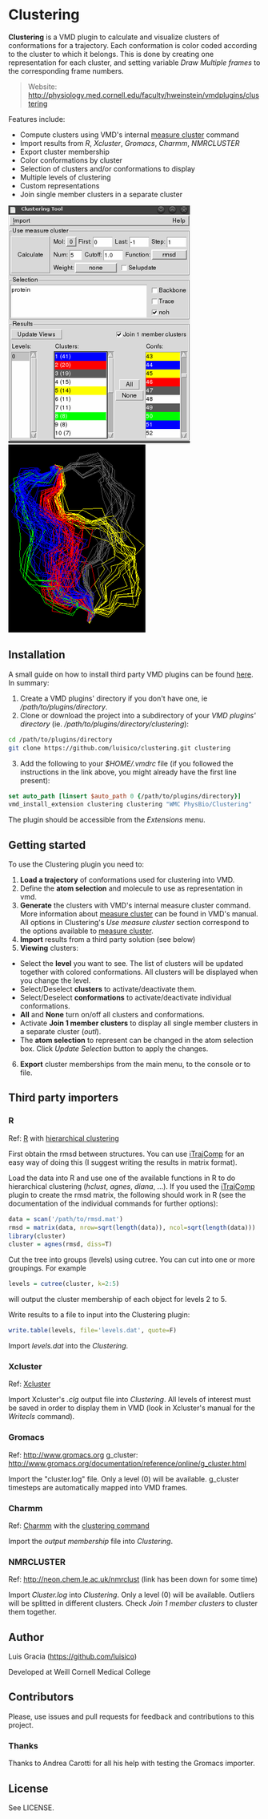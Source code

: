 Clustering
=====

**Clustering** is a VMD plugin to calculate and visualize clusters of conformations for a trajectory. Each conformation is color coded according to the cluster to which it belongs. This is done by creating one representation for each cluster, and setting variable *Draw Multiple frames* to the corresponding frame numbers.

> Website: http://physiology.med.cornell.edu/faculty/hweinstein/vmdplugins/clustering

Features include:

* Compute clusters using VMD's internal [measure cluster](http://www.ks.uiuc.edu/Research/vmd/current/ug/node136.html) command
* Import results from *R*, *Xcluster*, *Gromacs*, *Charmm*, *NMRCLUSTER*
* Export cluster membership
* Color conformations by cluster
* Selection of clusters and/or conformations to display
* Multiple levels of clustering
* Custom representations
* Join single member clusters in a separate cluster

![Clustering Tool interface](clustering1.png?raw=true)
![Clustering Tool example](clustering2.png?raw=true)

## Installation

A small guide on how to install third party VMD plugins can be found [here](http://physiology.med.cornell.edu/faculty/hweinstein/vmdplugins/installation.html). In summary:

1. Create a VMD plugins' directory if you don't have one, ie */path/to/plugins/directory*.
2. Clone or download the project into a subdirectory of your *VMD plugins' directory* (ie. */path/to/plugins/directory/clustering*):
```sh
cd /path/to/plugins/directory
git clone https://github.com/luisico/clustering.git clustering
```

3. Add the following to your *$HOME/.vmdrc* file (if you followed the instructions in the link above, you might already have the first line present):
```tcl
set auto_path [linsert $auto_path 0 {/path/to/plugins/directory}]
vmd_install_extension clustering clustering "WMC PhysBio/Clustering"
```
The plugin should be accessible from the *Extensions* menu.

## Getting started

To use the Clustering plugin you need to:

1. **Load a trajectory** of conformations used for clustering into VMD.
2. Define the **atom selection** and molecule to use as representation in vmd.
3. **Generate** the clusters with VMD's internal measure cluster command. More information about [measure cluster](http://www.ks.uiuc.edu/Research/vmd/current/ug/node136.html) can be found in VMD's manual. All options in Clustering's *Use measure cluster* section correspond to the options available to [measure cluster](http://www.ks.uiuc.edu/Research/vmd/current/ug/node136.html).
4. **Import** results from a third party solution (see below)
5. **Viewing** clusters:
  * Select the **level** you want to see. The list of clusters will be updated together with colored conformations. All clusters will be displayed when you change the level.
  * Select/Deselect **clusters** to activate/deactivate them.
  * Select/Deselect **conformations** to activate/deactivate individual conformations.
  * **All** and **None** turn on/off all clusters and conformations.
  * Activate **Join 1 member clusters** to display all single member clusters in a separate cluster (*outl*).
  * The **atom selection** to represent can be changed in the atom selection box. Click *Update Selection* button to apply the changes.
6. **Export** cluster memberships from the main menu, to the console or to file.

## Third party importers

### R

Ref: [R](http://www.r-project.org) with [hierarchical clustering](http://cran.r-project.org/src/contrib/Descriptions/cluster.html)

First obtain the rmsd between structures. You can use [iTrajComp](http://physiology.med.cornell.edu/faculty/hweinstein/vmdplugins/itrajcomp) for an easy way of doing this (I suggest writing the results in matrix format).

Load the data into R and use one of the available functions in R to do hierarchical clustering (*hclust*, *agnes*, *diana*, ...). If you used the [iTrajComp](http://physiology.med.cornell.edu/faculty/hweinstein/vmdplugins/itrajcomp) plugin to create the rmsd matrix, the following should work in R (see the documentation of the individual commands for further options):
```R
data = scan('/path/to/rmsd.mat')
rmsd = matrix(data, nrow=sqrt(length(data)), ncol=sqrt(length(data)))
library(cluster)
cluster = agnes(rmsd, diss=T)
```

Cut the tree into groups (levels) using cutree. You can cut into one or more groupings. For example
```R
levels = cutree(cluster, k=2:5)
```
will output the cluster membership of each object for levels 2 to 5.

Write results to a file to input into the Clustering plugin:
```R
write.table(levels, file='levels.dat', quote=F)
```

Import *levels.dat* into the *Clustering*.

### Xcluster

Ref: [Xcluster](http://www.schrodinger.com)

Import Xcluster's *.clg* output file into *Clustering*. All levels of interest must be saved in order to display them in VMD (look in Xcluster's manual for the *Writecls* command).

### Gromacs

Ref: http://www.gromacs.org
g_cluster: http://www.gromacs.org/documentation/reference/online/g_cluster.html

Import the "cluster.log" file. Only a level (0) will be available. g_cluster timesteps are automatically mapped into VMD frames.

### Charmm

Ref: [Charmm](http://http://www.charmm.org) with the [clustering command](http://http://www.charmm.org/documentation/c35b1/correl.html#%20Cluster)

Import the *output membership* file into *Clustering*.

### NMRCLUSTER

Ref: http://neon.chem.le.ac.uk/nmrclust (link has been down for some time)

Import *Cluster.log* into *Clustering*. Only a level (0) will be available. Outliers will be splitted in different clusters. Check *Join 1 member clusters* to cluster them together.

## Author

Luis Gracia (https://github.com/luisico)

Developed at Weill Cornell Medical College

## Contributors

Please, use issues and pull requests for feedback and contributions to this project.

### Thanks

Thanks to Andrea Carotti for all his help with testing the Gromacs importer.

## License

See LICENSE.
